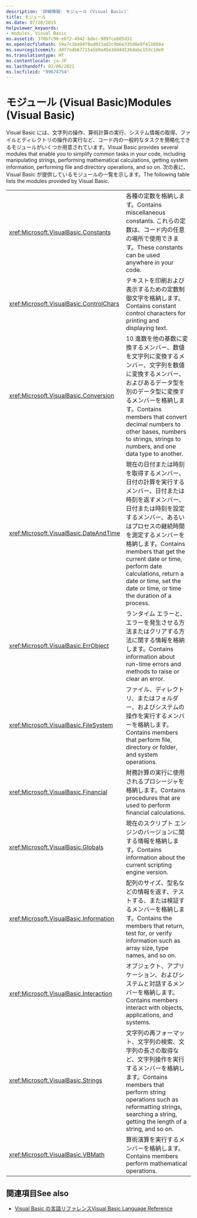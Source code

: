 ```yaml
---
description: '詳細情報: モジュール (Visual Basic)'
title: モジュール
ms.date: 07/20/2015
helpviewer_keywords:
- modules, Visual Basic
ms.assetid: 370bfc90-e8f2-4942-bdec-9897ce605d31
ms.openlocfilehash: 59a7c1ba94f8ad013ad2c9b6e335d0e9f411058a
ms.sourcegitcommit: ddf7edb67715a5b9a45e3dd44536dabc153c1de0
ms.translationtype: HT
ms.contentlocale: ja-JP
ms.lasthandoff: 02/06/2021
ms.locfileid: "99674754"
---
```

# <a name="modules-visual-basic"></a><span data-ttu-id="95b11-103">モジュール (Visual Basic)</span><span class="sxs-lookup"><span data-stu-id="95b11-103">Modules (Visual Basic)</span></span>

<span data-ttu-id="95b11-104">Visual Basic には、文字列の操作、算術計算の実行、システム情報の取得、ファイルとディレクトリの操作の実行など、コード内の一般的なタスクを簡略化できるモジュールがいくつか用意されています。</span><span class="sxs-lookup"><span data-stu-id="95b11-104">Visual Basic provides several modules that enable you to simplify common tasks in your code, including manipulating strings, performing mathematical calculations, getting system information, performing file and directory operations, and so on.</span></span> <span data-ttu-id="95b11-105">次の表に、Visual Basic が提供しているモジュールの一覧を示します。</span><span class="sxs-lookup"><span data-stu-id="95b11-105">The following table lists the modules provided by Visual Basic.</span></span>  
  
|||  
|---|---|  
|<xref:Microsoft.VisualBasic.Constants>|<span data-ttu-id="95b11-106">各種の定数を格納します。</span><span class="sxs-lookup"><span data-stu-id="95b11-106">Contains miscellaneous constants.</span></span> <span data-ttu-id="95b11-107">これらの定数は、コード内の任意の場所で使用できます。</span><span class="sxs-lookup"><span data-stu-id="95b11-107">These constants can be used anywhere in your code.</span></span>|  
|<xref:Microsoft.VisualBasic.ControlChars>|<span data-ttu-id="95b11-108">テキストを印刷および表示するための定数制御文字を格納します。</span><span class="sxs-lookup"><span data-stu-id="95b11-108">Contains constant control characters for printing and displaying text.</span></span>|  
|<xref:Microsoft.VisualBasic.Conversion>|<span data-ttu-id="95b11-109">10 進数を他の基数に変換するメンバー、数値を文字列に変換するメンバー、文字列を数値に変換するメンバー、およびあるデータ型を別のデータ型に変換するメンバーを格納します。</span><span class="sxs-lookup"><span data-stu-id="95b11-109">Contains members that convert decimal numbers to other bases, numbers to strings, strings to numbers, and one data type to another.</span></span>|  
|<xref:Microsoft.VisualBasic.DateAndTime>|<span data-ttu-id="95b11-110">現在の日付または時刻を取得するメンバー、日付の計算を実行するメンバー、日付または時刻を返すメンバー、日付または時刻を設定するメンバー、あるいはプロセスの継続時間を測定するメンバーを格納します。</span><span class="sxs-lookup"><span data-stu-id="95b11-110">Contains members that get the current date or time, perform date calculations, return a date or time, set the date or time, or time the duration of a process.</span></span>|  
|<xref:Microsoft.VisualBasic.ErrObject>|<span data-ttu-id="95b11-111">ランタイム エラーと、エラーを発生させる方法またはクリアする方法に関する情報を格納します。</span><span class="sxs-lookup"><span data-stu-id="95b11-111">Contains information about run-time errors and methods to raise or clear an error.</span></span>|  
|<xref:Microsoft.VisualBasic.FileSystem>|<span data-ttu-id="95b11-112">ファイル、ディレクトリ、またはフォルダー、およびシステムの操作を実行するメンバーを格納します。</span><span class="sxs-lookup"><span data-stu-id="95b11-112">Contains members that perform file, directory or folder, and system operations.</span></span>|  
|<xref:Microsoft.VisualBasic.Financial>|<span data-ttu-id="95b11-113">財務計算の実行に使用されるプロシージャを格納します。</span><span class="sxs-lookup"><span data-stu-id="95b11-113">Contains procedures that are used to perform financial calculations.</span></span>|  
|<xref:Microsoft.VisualBasic.Globals>|<span data-ttu-id="95b11-114">現在のスクリプト エンジンのバージョンに関する情報を格納します。</span><span class="sxs-lookup"><span data-stu-id="95b11-114">Contains information about the current scripting engine version.</span></span>|  
|<xref:Microsoft.VisualBasic.Information>|<span data-ttu-id="95b11-115">配列のサイズ、型名などの情報を返す、テストする、または検証するメンバーを格納します。</span><span class="sxs-lookup"><span data-stu-id="95b11-115">Contains the members that return, test for, or verify information such as array size, type names, and so on.</span></span>|  
|<xref:Microsoft.VisualBasic.Interaction>|<span data-ttu-id="95b11-116">オブジェクト、アプリケーション、およびシステムと対話するメンバーを格納します。</span><span class="sxs-lookup"><span data-stu-id="95b11-116">Contains members interact with objects, applications, and systems.</span></span>|  
|<xref:Microsoft.VisualBasic.Strings>|<span data-ttu-id="95b11-117">文字列の再フォーマット、文字列の検索、文字列の長さの取得など、文字列操作を実行するメンバーを格納します。</span><span class="sxs-lookup"><span data-stu-id="95b11-117">Contains members that perform string operations such as reformatting strings, searching a string, getting the length of a string, and so on.</span></span>|  
|<xref:Microsoft.VisualBasic.VBMath>|<span data-ttu-id="95b11-118">算術演算を実行するメンバーを格納します。</span><span class="sxs-lookup"><span data-stu-id="95b11-118">Contains members perform mathematical operations.</span></span>|  
  
## <a name="see-also"></a><span data-ttu-id="95b11-119">関連項目</span><span class="sxs-lookup"><span data-stu-id="95b11-119">See also</span></span>

- [<span data-ttu-id="95b11-120">Visual Basic の言語リファレンス</span><span class="sxs-lookup"><span data-stu-id="95b11-120">Visual Basic Language Reference</span></span>](index.md)
